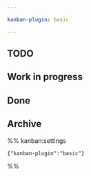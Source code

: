 ```yaml
---

kanban-plugin: basic

---
```



## TODO


## Work in progress

## Done

## Archive


%% kanban:settings
```
{"kanban-plugin":"basic"}
```
%%
